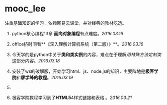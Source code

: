 # mooc_lee

注重基础知识的学习，依赖网易云课堂，并对经典的教材吃透。

1. python核心编程13章 **面向对象编程**有点难度。*2016.03.16*

2. office挤时间看**《深入理解计算机系统（第二版）》**。*2016.03.16*

3. 今天学的是python中关于**类和类实例**的内容，难点在于理解*用特殊方法定制类*这部分内容。*2016.03.18*

4. 安装了ws的破解版，开始学习html、js、node.js的知识，主要阵地是**极客学院**和**廖学峰的教程**。*2016.03.19*
5. 
5. 极客学院教程学习到了**HTML5**4样式链接和表格 。*2016.03.21*
